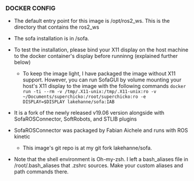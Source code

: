 ### DOCKER CONFIG

+ The default entry point for this image is /opt/ros2_ws. This is the directory that contains the ros2_ws

+ The sofa installation is in /sofa.

+ To test the installation, please bind your X11 display on the host machine to the docker container's display before runninng (explained further below)
	- To keep the image light, I have packaged the image without X11 support. However, you can run SofaGUI by volume mounting your host's X11 display to the image with the following commands
          `docker run -ti --rm -v /tmp/.X11-unix:/tmp/.X11-unix:ro -v ~/Documents/superchicko:/root/superchicko:ro -e DISPLAY=$DISPLAY lakehanne/sofa:IAB`

+ It is a fork of the newly released v19.06 version alongside with SofaROSConnector, SoftRobots, and STLIB plugins

+ SofaROSConnector was packaged by Fabian Aichele and runs with ROS kinetic
	- This image's git repo is at my git fork lakehanne/sofa.

+ Note that the shell environment is Oh-my-zsh. I left a bash_aliases file in /root/.bash_aliases that .zshrc sources.
Make your custom aliases and path commands there.
